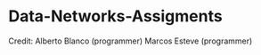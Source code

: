# Data-Networks-Assigments
Credit:
      Alberto Blanco (programmer)
      Marcos Esteve (programmer)

